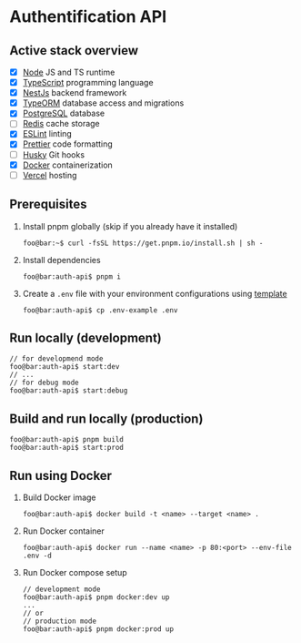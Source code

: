 # Authentification API

## Active stack overview

- [x] [Node](https://nodejs.org/en/about) JS and TS runtime
- [x] [TypeScript](https://www.typescriptlang.org/) programming language
- [x] [NestJs](https://nestjs.com/) backend framework
- [x] [TypeORM](https://typeorm.io/) database access and migrations
- [x] [PostgreSQL](https://www.postgresql.org.pl/) database
- [ ] [Redis](https://redis.io/) cache storage
- [x] [ESLint](https://eslint.org/) linting
- [x] [Prettier](https://prettier.io/) code formatting
- [ ] [Husky](https://typicode.github.io/husky/#/) Git hooks
- [x] [Docker](https://www.docker.com/) containerization
- [ ] [Vercel](https://vercel.com/) hosting

## Prerequisites

1. Install pnpm globally (skip if you already have it installed)

   ```console
   foo@bar:~$ curl -fsSL https://get.pnpm.io/install.sh | sh -
   ```

2. Install dependencies

   ```console
   foo@bar:auth-api$ pnpm i
   ```

3. Create a `.env` file with your environment configurations using [template](/.env-example)

   ```console
   foo@bar:auth-api$ cp .env-example .env
   ```

## Run locally (development)

```console
// for developmend mode
foo@bar:auth-api$ start:dev
// ...
// for debug mode
foo@bar:auth-api$ start:debug
```

## Build and run locally (production)

```console
foo@bar:auth-api$ pnpm build
foo@bar:auth-api$ start:prod
```

## Run using Docker

1. Build Docker image

   ```console
   foo@bar:auth-api$ docker build -t <name> --target <name> .
   ```

2. Run Docker container

   ```console
   foo@bar:auth-api$ docker run --name <name> -p 80:<port> --env-file .env -d
   ```

3. Run Docker compose setup

   ```console
   // development mode
   foo@bar:auth-api$ pnpm docker:dev up
   ...
   // or
   // production mode
   foo@bar:auth-api$ pnpm docker:prod up
   ```
